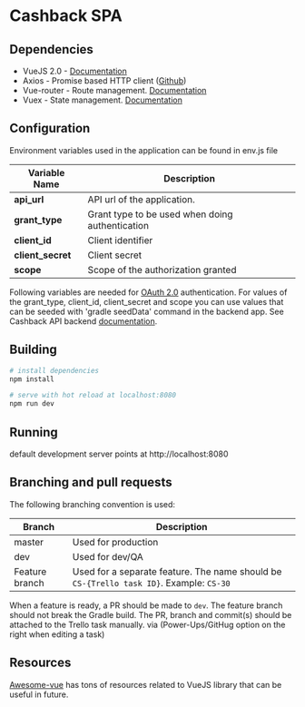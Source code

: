 # Cashback SPA

## Dependencies
 * VueJS 2.0 - [Documentation](https://vuejs.org/v2/guide/)
 * Axios - Promise based HTTP client ([Github](https://github.com/mzabriskie/axios))
 * Vue-router - Route management. [Documentation](https://router.vuejs.org/en/)
 * Vuex - State management. [Documentation](https://vuex.vuejs.org/en/intro.html)

## Configuration
Environment variables used in the application can be found in env.js file

| Variable Name | Description |
 | ------            | ------ |
 | **api_url**       | API url of the application.
 | **grant_type** 	 | Grant type to be used when doing authentication |
 | **client_id** 	 | Client identifier|
 | **client_secret** | Client secret|
 | **scope** | Scope of the authorization granted |

 Following variables are needed for [OAuth 2.0](https://www.digitalocean.com/community/tutorials/an-introduction-to-oauth-2) authentication. For values of the grant_type, client_id, client_secret and scope you can use values that can be seeded with 'gradle seedData' command in the backend app. See Cashback API backend [documentation](https://github.com/BlueForeverI/cashback-back-end-app).

## Building
``` bash
# install dependencies
npm install

# serve with hot reload at localhost:8080
npm run dev
```

## Running 
default development server points at http://localhost:8080

## Branching and pull requests

The following branching convention is used:

| Branch | Description |
| ------ | ------ |
| master | Used for production |
| dev | Used for dev/QA |
| Feature branch | Used for a separate feature. The name should be `CS-{Trello task ID}`. Example: `CS-30` |

When a feature is ready, a PR should be made to `dev`. The feature branch should not break the Gradle build.
The PR, branch and commit(s) should be attached to the Trello task manually. via (Power-Ups/GitHug option on the right when editing a task)

## Resources

[Awesome-vue](https://github.com/vuejs/awesome-vue) has tons of resources related to VueJS library that can be useful in future.
